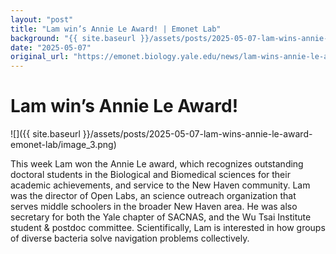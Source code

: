 ```yaml
---
layout: "post"
title: "Lam win’s Annie Le Award! | Emonet Lab"
background: "{{ site.baseurl }}/assets/posts/2025-05-07-lam-wins-annie-le-award-emonet-lab/image_3.png"
date: "2025-05-07"
original_url: "https://emonet.biology.yale.edu/news/lam-wins-annie-le-award"
---
```

# Lam win’s Annie Le Award!

![]({{ site.baseurl }}/assets/posts/2025-05-07-lam-wins-annie-le-award-emonet-lab/image_3.png)

This week Lam won the Annie Le award, which recognizes outstanding doctoral students in the Biological and Biomedical sciences for their academic achievements, and service to the New Haven community. Lam was the director of Open Labs, an science outreach organization that serves middle schoolers in the broader New Haven area. He was also secretary for both the Yale chapter of SACNAS, and the Wu Tsai Institute student & postdoc committee. Scientifically, Lam is interested in how groups of diverse bacteria solve navigation problems collectively.